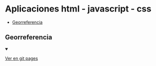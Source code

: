 # Aplicaciones html - javascript - css

* [Georreferencia](# 'Georreferencia')


## Georreferencia
<details open>
        <summary></summary>
       
<a href="https://fernandofilipuzzi-utn.github.io/html/">Ver en git pages</a>

</details>
